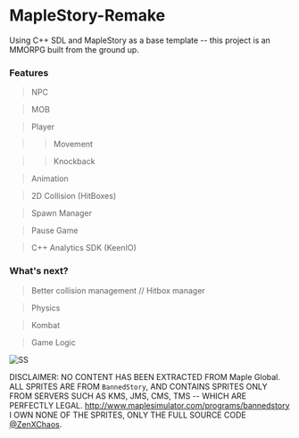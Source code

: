 # MapleStory-Remake

Using C++ SDL and MapleStory as a base template -- this project is an MMORPG built from the ground up.

### Features

> NPC

> MOB

> Player

>> Movement

>> Knockback

> Animation

> 2D Collision (HitBoxes)

> Spawn Manager

> Pause Game

> C++ Analytics SDK (KeenIO)

### What's next?

> Better collision management // Hitbox manager

> Physics

> Kombat

> Game Logic

![SS](https://raw.githubusercontent.com/ZenXChaos/MapleStorySDLCPP/master/SS.gif)

DISCLAIMER: NO CONTENT HAS BEEN EXTRACTED FROM Maple Global. ALL SPRITES ARE FROM `BannedStory`, AND CONTAINS SPRITES ONLY FROM SERVERS SUCH AS KMS, JMS, CMS, TMS -- WHICH ARE PERFECTLY LEGAL. http://www.maplesimulator.com/programs/bannedstory
I OWN NONE OF THE SPRITES, ONLY THE FULL SOURCE CODE [@ZenXChaos](https://twitter.com/zenxchaos).
